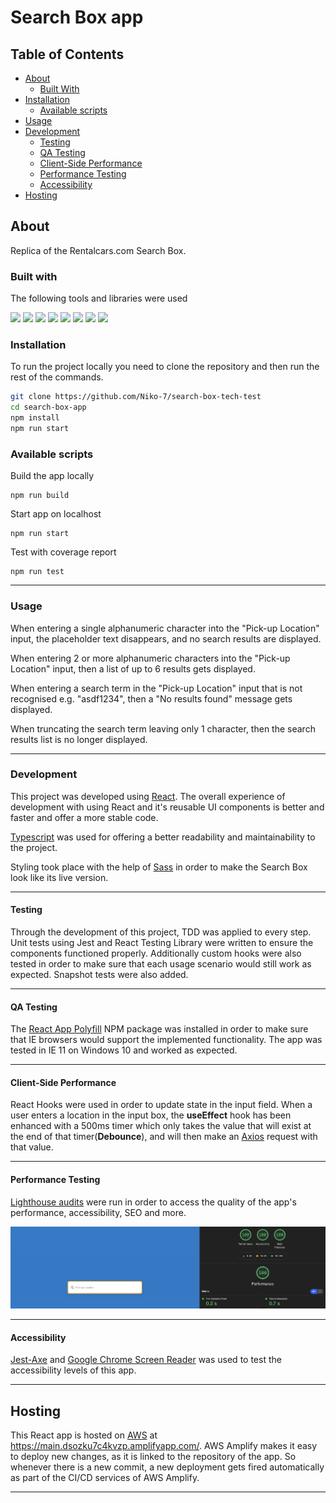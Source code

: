 <h1>Search Box app</h1>

## Table of Contents

- [About](#about)
  - [Built With](#built-with)
- [Installation](#installation)
  - [Available scripts](#available-scripts)
- [Usage](#usage)
- [Development](#development)
  - [Testing](#testing)
  - [QA Testing](#qa-testing)
  - [Client-Side Performance](#client-side-performance)
  - [Performance Testing](#performance-testing)
  - [Accessibility](#accessibility)
- [Hosting](#hosting)

## About

Replica of the Rentalcars.com Search Box.

### Built with

The following tools and libraries were used

[<img src="https://img.shields.io/badge/-ReactJs-blue">](https://reactjs.org/) [<img src="https://img.shields.io/badge/-SASS-purple">](https://sass-lang.com/) [<img src="https://img.shields.io/badge/-React%20Testing%20Library-yellow">](https://testing-library.com/) [<img src="https://img.shields.io/badge/-Jest-green">](https://jestjs.io/) [<img src="https://img.shields.io/badge/-Axios-red">](https://axios-http.com/docs/intro) [<img src="https://img.shields.io/badge/-ESLiint-gray">](https://eslint.org/) [<img src="https://img.shields.io/badge/-Typescript-blue">](https://www.typescriptlang.org/) [<img src="https://img.shields.io/badge/-Jest--Axe-purple">](https://www.npmjs.com/package/jest-axe)

### Installation

To run the project locally you need to clone the repository and then run the rest of the commands.

```sh
git clone https://github.com/Niko-7/search-box-tech-test
cd search-box-app
npm install
npm run start
```

### Available scripts

Build the app locally

```
npm run build
```

Start app on localhost

```
npm run start
```

Test with coverage report

```
npm run test
```

---

### Usage

When entering a single alphanumeric character into the "Pick-up Location" input, the placeholder text disappears, and no search results are displayed.

When entering 2 or more alphanumeric characters into the "Pick-up Location" input, then a list of up to 6 results gets displayed.

When entering a search term in the "Pick-up Location" input that is not recognised e.g. "asdf1234", then a "No results found" message gets displayed.

When truncating the search term leaving only 1 character, then the search results list is no longer displayed.

---

### Development

This project was developed using [React](https://reactjs.org/). The overall experience of development with using React and it's reusable UI components is better and faster and offer a more stable code.

[Typescript](https://www.typescriptlang.org/) was used for offering a better readability and maintainability to the project.

Styling took place with the help of [Sass](https://sass-lang.com/) in order to make the Search Box look like its live version.

---

#### Testing

Through the development of this project, TDD was applied to every step. Unit tests using Jest and React Testing Library were written to ensure the components functioned properly. Additionally custom hooks were also tested in order to make sure that each usage scenario would still work as expected. Snapshot tests were also added.

---

#### QA Testing

The [React App Polyfill](https://www.npmjs.com/package/react-app-polyfill) NPM package was installed in order to make sure that IE browsers would support the implemented functionality. The app was tested in IE 11 on Windows 10 and worked as expected.

---

#### Client-Side Performance

React Hooks were used in order to update state in the input field. When a user enters a location in the input box, the **useEffect** hook has been enhanced with a 500ms timer which only takes the value that will exist at the end of that timer(**Debounce**), and will then make an [Axios](https://axios-http.com/docs/intro) request with that value.

---

#### Performance Testing

[Lighthouse audits](https://developers.google.com/web/tools/lighthouse) were run in order to access the quality of the app's performance, accessibility, SEO and more.

<div>
   <img src="./images/lighthouse_performance.png">
</div>

---

#### Accessibility

[Jest-Axe](https://www.npmjs.com/package/jest-axe) and [Google Chrome Screen Reader](https://chrome.google.com/webstore/detail/chromevox-classic-extensi/kgejglhpjiefppelpmljglcjbhoiplfn?hl=en) was used to test the accessibility levels of this app.

---

## Hosting

This React app is hosted on [AWS](https://aws.amazon.com/free/?trk=ps_a134p0000078PqeAAE&trkCampaign=acq_paid_search_brand&sc_channel=ps&sc_campaign=acquisition_UK&sc_publisher=google&sc_category=core-main&sc_country=UK&sc_geo=EMEA&sc_outcome=acq&sc_detail=amazon%20web%20services&sc_content=Brand%20Amazon%20Web%20Services_p&sc_matchtype=p&sc_segment=509647298302&sc_medium=ACQ-P|PS-GO|Brand|Desktop|SU|Core-Main|Core|UK|EN|Text|xx|PH&s_kwcid=AL!4422!3!509647298302!p!!g!!amazon%20web%20services&ef_id=CjwKCAiAiKuOBhBQEiwAId_sK1SFHOsBSN2UK3GxMljxallFmdPKFNsEy4z4mcHsyb_5bpFq6Z5HQRoCfzgQAvD_BwE:G:s&s_kwcid=AL!4422!3!509647298302!p!!g!!amazon%20web%20services&all-free-tier.sort-by=item.additionalFields.SortRank&all-free-tier.sort-order=asc&awsf.Free%20Tier%20Types=*all&awsf.Free%20Tier%20Categories=*all) at https://main.dsozku7c4kvzp.amplifyapp.com/.
AWS Amplify makes it easy to deploy new changes, as it is linked to the repository of the app. So whenever there is a new commit, a new deployment gets fired automatically as part of the CI/CD services of AWS Amplify.

---
